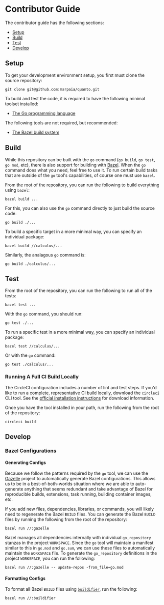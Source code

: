 # Contributor Guide

The contributor guide has the following sections:

- [Setup](#setup)
- [Build](#build)
- [Test](#test)
- [Develop](#develop)

## Setup

To get your development environment setup, you first must clone the source repository:

```
git clone git@github.com:marpaia/quanto.git
```

To build and test the code, it is required to have the following minimal toolset installed:

- [The Go programming language](https://golang.org/dl/)

The following tools are not required, but recommended:

- [The Bazel build system](https://docs.bazel.build/versions/master/install.html)

## Build

While this repository can be built with the `go` command (`go build`, `go test`, `go mod`, etc), there is also support for building with [Bazel](https://www.bazel.build/). When the `go` command does what you need, feel free to use it. To run certain build tasks that are outside of the `go` tool's capabilities, of course one must use `bazel`.

From the root of the repository, you can run the following to build everything using `bazel`:

```
bazel build ...
```

For this, you can also use the `go` command directly to just build the source code:

```
go build ./...
```

To build a specific target in a more minimal way, you can specify an individual package:

```
bazel build //calculus/...
```

Similarly, the analagous `go` command is:

```
go build ./calculus/...
```

## Test

From the root of the repository, you can run the following to run all of the tests:

```
bazel test ...
```

With the `go` command, you should run:

```
go test ./...
```

To run a specific test in a more minimal way, you can specify an individual package:

```
bazel test //calculus/...
```

Or with the `go` command:

```
go test ./calculus/...
```

### Running A Full CI Build Locally

The CircleCI configuration includes a number of lint and test steps. If you'd like to run a complete, representative CI build locally, download the `circleci` CLI tool. See the [official installation instructions](https://circleci.com/docs/2.0/local-cli/#installing-the-circleci-local-cli-on-macos-and-linux-distros) for download information.

Once you have the tool installed in your path, run the following from the root of the repository:

```
circleci build
```

## Develop

### Bazel Configurations

#### Generating Configs

Because we follow the patterns required by the `go` tool, we can use the [Gazelle](https://github.com/bazelbuild/bazel-gazelle) project to automatically generate Bazel configurations. This allows us to be in a best-of-both-worlds situation where we are able to auto-generate anything that seems redundant and take advantage of Bazel for reproducible builds, extensions, task running, building container images, etc.

If you add new files, dependencies, libraries, or commands, you will likely need to regenerate the Bazel `BUILD` files. You can generate the Bazel `BUILD` files by running the following from the root of the repository:

```
bazel run //:gazelle
```

Bazel manages all dependencies internally with individual `go_repository` stanzas in the project `WORKSPACE`. Since the `go` tool will maintain a manifest similar to this in `go.mod` and `go.sum`, we can use these files to automatically maintain the `WORKSPACE` file. To generate the `go_repository` definitions in the project `WORKSPACE`, you can run the following:

```
bazel run //:gazelle -- update-repos -from_file=go.mod
```
#### Formatting Configs

To format all Bazel `BUILD` files using [`buildifier`](https://github.com/bazelbuild/buildtools/tree/master/buildifier), run the following:

```
bazel run //:buildifier
```
